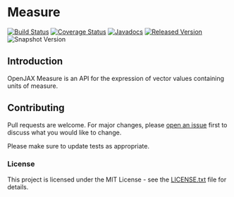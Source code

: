 # Measure

[![Build Status](https://github.com/openjax/measure/actions/workflows/build.yml/badge.svg)](https://github.com/openjax/measure/actions/workflows/build.yml)
[![Coverage Status](https://coveralls.io/repos/github/openjax/measure/badge.svg)](https://coveralls.io/github/openjax/measure)
[![Javadocs](https://www.javadoc.io/badge/org.openjax/measure.svg)](https://www.javadoc.io/doc/org.openjax/measure)
[![Released Version](https://img.shields.io/maven-central/v/org.openjax/measure.svg)](https://mvnrepository.com/artifact/org.openjax/measure)
![Snapshot Version](https://img.shields.io/nexus/s/org.openjax/measure?label=maven-snapshot&server=https%3A%2F%2Foss.sonatype.org)

## Introduction

OpenJAX Measure is an API for the expression of vector values containing units of measure.

## Contributing

Pull requests are welcome. For major changes, please [open an issue](../../issues) first to discuss what you would like to change.

Please make sure to update tests as appropriate.

### License

This project is licensed under the MIT License - see the [LICENSE.txt](LICENSE.txt) file for details.